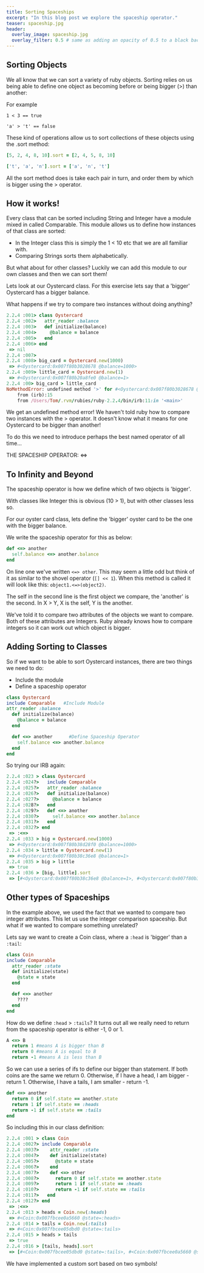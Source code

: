 ```yaml
---
title: Sorting Spaceships
excerpt: "In this blog post we explore the spaceship operator."
teaser: spaceship.jpg
header:
  overlay_image: spaceship.jpg
  overlay_filter: 0.5 # same as adding an opacity of 0.5 to a black background
---
```

## Sorting Objects

We all know that we can sort a variety of ruby objects. Sorting relies on us being able to define one object as becoming before or being bigger (>) than another:

For example

`1 < 3 == true`

`'a' > 't' == false`

These kind of operations allow us to sort collections of these objects using the .sort method:

```ruby
[5, 2, 4, 8, 10].sort = [2, 4, 5, 8, 10]

['t', 'a', 'n'].sort = ['a', 'n', 't']
```
All the sort method does is take each pair in turn, and order them by which is bigger using the > operator.

## How it works!

Every class that can be sorted including String and Integer have a module mixed in called Comparable.
This module allows us to define how instances of that class are sorted:

- In the Integer class this is simply the 1 < 10 etc that we are all familiar with.
- Comparing Strings sorts them alphabetically.

But what about for other classes?
Luckily we can add this module to our own classes and then we can sort them!

Lets look at our Oystercard class.
For this exercise lets say that a 'bigger' Oystercard has a bigger balance.

What happens if we try to compare two instances without doing anything?

```ruby
2.2.4 :001> class Oystercard
2.2.4 :002>   attr_reader :balance
2.2.4 :003>   def initialize(balance)
2.2.4 :004>     @balance = balance
2.2.4 :005>   end
2.2.4 :006> end    
 => nil
2.2.4 :007>
2.2.4 :008> big_card = Oystercard.new(1000)
 => #<Oystercard:0x007f80b3028678 @balance=1000>
2.2.4 :009> little_card = Oystercard.new(1)
 => #<Oystercard:0x007f80b20a8fe0 @balance=1>
2.2.4 :00> big_card > little_card
NoMethodError: undefined method '>' for #<Oystercard:0x007f80b3028678 @balance=1000>
	from (irb):15
	from /Users/Tom/.rvm/rubies/ruby-2.2.4/bin/irb:11:in '<main>'
```
We get an undefined method error! We haven't told ruby how to compare two instances with the > operator.
It doesn't know what it means for one Oystercard to be bigger than another!

To do this we need to introduce perhaps the best named operator of all time...

THE SPACESHIP OPERATOR: <=>

## To Infinity and Beyond

The spaceship operator is how we define which of two objects is 'bigger'.

With classes like Integer this is obvious (10 > 1), but with other classes less so.

For our oyster card class, lets define the 'bigger' oyster card to be the one with the bigger balance.

We write the spaceship operator for this as below:

```ruby
def <=> another
  self.balance <=> another.balance
end
```
On line one we've written `<=> other`.
This may seem a little odd but think of it as similar to the shovel operator (`[] << 1`).
When this method is called it will look like this: `object1.<=>(object2)`.

The self in the second line is the first object we compare, the 'another' is the second.
In X > Y, X is the self, Y is the another.

We've told it to compare two attributes of the objects we want to compare.
Both of these attributes are Integers.
Ruby already knows how to compare integers so it can work out which object is bigger.

## Adding Sorting to Classes

So if we want to be able to sort Oystercard instances, there are two things we need to do:

- Include the module
- Define a spaceship operator

```ruby
class Oystercard
include Comparable   #Include Module
attr_reader :balance
  def initialize(balance)
    @balance = balance
  end

  def <=> another      #Define Spaceship Operator
    self.balance <=> another.balance
  end
end
```
So trying our IRB again:

```ruby
2.2.4 :023 > class Oystercard
2.2.4 :024?>   include Comparable
2.2.4 :025?>   attr_reader :balance
2.2.4 :026?>   def initialize(balance)
2.2.4 :027?>     @balance = balance
2.2.4 :028?>   end
2.2.4 :029?>   def <=> another
2.2.4 :030?>     self.balance <=> another.balance
2.2.4 :031?>   end
2.2.4 :032?> end
 => :<=>
2.2.4 :033 > big = Oystercard.new(1000)
 => #<Oystercard:0x007f80b38d28f0 @balance=1000>
2.2.4 :034 > little = Oystercard.new(1)
 => #<Oystercard:0x007f80b38c36e8 @balance=1>
2.2.4 :035 > big > little
 => true
2.2.4 :036 > [big, little].sort
 => [#<Oystercard:0x007f80b38c36e8 @balance=1>, #<Oystercard:0x007f80b38d28f0 @balance=1000>]
```

## Other types of Spaceships

In the example above, we used the fact that we wanted to compare two integer attributes. This let us use the integer comparison spaceship.
But what if we wanted to compare something unrelated?

Lets say we want to create a Coin class, where a `:head` is 'bigger' than a `:tail`:

```ruby
class Coin
include Comparable
  attr_reader :state
  def initialize(state)
    @state = state
  end

  def <=> another
    ????
  end
end
```
How do we define `:head` > `:tails`?
It turns out all we really need to return from the spaceship operator is either -1, 0 or 1.

```ruby
A <=> B
  return 1 #means A is bigger than B
  return 0 #means A is equal to B
  return -1 #means A is less than B
```
So we can use a series of ifs to define our bigger than statement.
If both coins are the same we return 0.
Otherwise, if I have a head, I am bigger - return 1.
Otherwise, I have a tails, I am smaller - return -1.

```ruby
def <=> another
  return 0 if self.state == another.state
  return 1 if self.state == :heads
  return -1 if self.state == :tails
end
```
So including this in our class definition:

```ruby
2.2.4 :001 > class Coin
2.2.4 :002?> include Comparable
2.2.4 :003?>    attr_reader :state
2.2.4 :004?>    def initialize(state)
2.2.4 :005?>      @state = state
2.2.4 :006?>    end
2.2.4 :007?>    def <=> other
2.2.4 :008?>      return 0 if self.state == another.state
2.2.4 :009?>      return 1 if self.state == :heads
2.2.4 :010?>      return -1 if self.state == :tails
2.2.4 :011?>   end
2.2.4 :012?> end
 => :<=>
2.2.4 :013 > heads = Coin.new(:heads)
 => #<Coin:0x007fbcee0a5660 @state=:heads>
2.2.4 :014 > tails = Coin.new(:tails)
 => #<Coin:0x007fbcee05dbd0 @state=:tails>
2.2.4 :015 > heads > tails
 => true
2.2.4 :016 > [tails, heads].sort
 => [#<Coin:0x007fbcee05dbd0 @state=:tails>, #<Coin:0x007fbcee0a5660 @state=:heads>]
```
We have implemented a custom sort based on two symbols!

